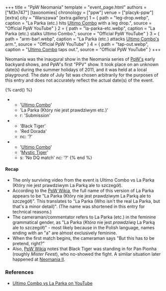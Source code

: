 +++
title = "PpW Neomania"
template = "event_page.html"
authors = ["M3n747"]
[taxonomies]
chronology = ["ppw"]
venue = ["placyk-ppw"]
[extra]
city = "Warszawa"
[extra.gallery]
1 = { path = "leg-drop.webp", caption = "La Parka (etc.) hits [Ultimo Combo](@/w/johnny-blade.md) with a leg drop.", source = "Official PpW YouTube" }
2 = { path = "la-parka-etc.webp", caption = "La Parka (etc.) stalks Ultimo Combo.", source = "Official PpW YouTube" }
3 = { path = "arm-bar!.webp", caption = "La Parka (etc.) attacks [Ultimo Combo's](@/w/johnny-blade.md) arm.", source = "Official PpW YouTube" }
4 = { path = "tap-out.webp", caption = "[Ultimo Combo](@/w/johnny-blade.md) taps out.", source = "Official PpW YouTube" }
+++

Neomania was the inaugural show in the Neomania series of [PpW's](@/o/ppw.md) early backyard shows, and PpW's first "PPV" show. It took place on an unknown date(s) during the summer holidays of 2011, and it was held at a local playground. The date of July 1st was chosen arbitrarily for the purposes of this entry and does not accurately reflect the actual date(s) of the event.

{% card() %}
- - '[Ultimo Combo](@/w/johnny-blade.md)'
  - 'La Parka (Który nie jest prawdziwym etc.)'
  - r: 'Submission'
- - 'Black Tiger'
  - 'Red Dorada'
  - nc: '?'
- - '[Ultimo Combo](@/w/johnny-blade.md)'
  - '[Mystic Tiger](@/w/rob-scaffold.md)'
  - s: 'No DQ match'
    nc: '?'
{% end %}

#### Recap

* The only surviving video from the event is Ultimo Combo vs La Parka (Który nie jest prawdziwym La Parką ale to szczegół).
* According to the [PpW Wikia][ppw-wiki-neo-1], the full name of this version of La Parka appears to be "La Parka (Który nie jest prawdziwym La Parką ale to szczegół)". This translates to "La Parka (Who isn't the real La Parka, but that's a minor detail)". (The name was shortened in this entry for technical reasons.)
* The cameraman/commentator refers to La Parka (etc.) in the feminine grammatical gender, as "La Parka (_Która_ nie jest _prawdziwą_ La Parką ale to szczegół)" - most likely because in the Polish language, names ending with an "a" are almost exclusively feminine.
* When the first match begins, the cameraman says "But this has to be pretend, right?"
* Also, [PpW Wikia][ppw-wiki-neo-1] notes that Black Tiger was standing in for Pan Pionha (roughly _Mister Feest_), who no-showed the fight. A similar situation later happened at [Neomania II](@/e/ppw/2012-07-01-ppw-neomania-ii.md).

### References

* [Ultimo Combo vs La Parka on YouTube](https://www.youtube.com/watch?v=igbjryET25w)

[ppw-wiki-neo-1]: https://ppw-fandom.tpwres.pl/ppw-neomania-i

